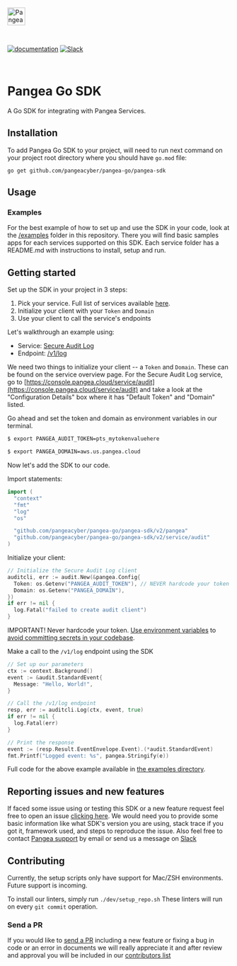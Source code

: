 <p>
  <br />
  <a href="https://pangea.cloud?utm_source=github&utm_medium=node-sdk" target="_blank" rel="noopener noreferrer">
    <img src="https://pangea-marketing.s3.us-west-2.amazonaws.com/pangea-color.svg" alt="Pangea Logo" height="40" />
  </a>
  <br />
</p>

<p>
<br />

[![documentation](https://img.shields.io/badge/documentation-pangea-blue?style=for-the-badge&labelColor=551B76)](https://pangea.cloud/docs/sdk/go/)
[![Slack](https://img.shields.io/badge/Slack-4A154B?style=for-the-badge&logo=slack&logoColor=white)](https://pangea.cloud/join-slack/)

<br />
</p>

# Pangea Go SDK

A Go SDK for integrating with Pangea Services.

## Installation

To add Pangea Go SDK to your project, will need to run next command on your project root directory where you should have `go.mod` file:

```
go get github.com/pangeacyber/pangea-go/pangea-sdk
```

## Usage

### Examples

For the best example of how to set up and use the SDK in your code, look at the [/examples](https://github.com/pangeacyber/pangea-go/tree/main/examples) folder in this repository. There you will find basic samples apps for each services supported on this SDK. Each service folder has a README.md with instructions to install, setup and run.

## Getting started

Set up the SDK in your project in 3 steps:

1. Pick your service. Full list of services available [here](https://pangea.cloud).
1. Initialize your client with your `Token` and `Domain`
1. Use your client to call the service's endpoints

Let's walkthrough an example using:

- Service: [Secure Audit Log](https://pangea.cloud/services/secure-audit-log/)
- Endpoint: [/v1/log](https://pangea.cloud/docs/api/audit#log-an-entry)

We need two things to initialize your client -- a `Token` and `Domain`. These can be found on the service overview page. For the Secure Audit Log service, go to [https://console.pangea.cloud/service/audit](https://console.pangea.cloud/service/audit) and take a look at the "Configuration Details" box where it has "Default Token" and "Domain" listed.

Go ahead and set the token and domain as environment variables in our terminal.

```sh
$ export PANGEA_AUDIT_TOKEN=pts_mytokenvaluehere
```

```sh
$ export PANGEA_DOMAIN=aws.us.pangea.cloud
```

Now let's add the SDK to our code.

Import statements:

```go
import (
  "context"
  "fmt"
  "log"
  "os"

  "github.com/pangeacyber/pangea-go/pangea-sdk/v2/pangea"
  "github.com/pangeacyber/pangea-go/pangea-sdk/v2/service/audit"
)
```

Initialize your client:

```go
// Initialize the Secure Audit Log client
auditcli, err := audit.New(&pangea.Config{
  Token: os.Getenv("PANGEA_AUDIT_TOKEN"), // NEVER hardcode your token here, always use env vars
  Domain: os.Getenv("PANGEA_DOMAIN"),
})
if err != nil {
  log.Fatal("failed to create audit client")
}
```

IMPORTANT! Never hardcode your token. [Use environment variables](https://gobyexample.com/environment-variables) to [avoid committing secrets in your codebase](https://www.thisdot.co/blog/a-guide-to-keeping-secrets-out-of-git-repositories/).

Make a call to the `/v1/log` endpoint using the SDK

```go
// Set up our parameters
ctx := context.Background()
event := &audit.StandardEvent{
  Message: "Hello, World!",
}

// Call the /v1/log endpoint
resp, err := auditcli.Log(ctx, event, true)
if err != nil {
  log.Fatal(err)
}

// Print the response
event := (resp.Result.EventEnvelope.Event).(*audit.StandardEvent)
fmt.Printf("Logged event: %s", pangea.Stringify(e))
```

Full code for the above example available in [the examples directory](https://github.com/pangeacyber/pangea-go/blob/main/examples/audit/log_standard_schema.go).

## Reporting issues and new features

If faced some issue using or testing this SDK or a new feature request feel free to open an issue [clicking here](https://github.com/pangeacyber/pangea-go/issues).
We would need you to provide some basic information like what SDK's version you are using, stack trace if you got it, framework used, and steps to reproduce the issue.
Also feel free to contact [Pangea support](mailto:support@pangea.cloud) by email or send us a message on [Slack](https://pangea.cloud/join-slack/)

## Contributing

Currently, the setup scripts only have support for Mac/ZSH environments.
Future support is incoming.

To install our linters, simply run `./dev/setup_repo.sh`
These linters will run on every `git commit` operation.

### Send a PR

If you would like to [send a PR](https://github.com/pangeacyber/pangea-go/pulls) including a new feature or fixing a bug in code or an error in documents we will really appreciate it and after review and approval you will be included in our [contributors list](https://github.com/pangeacyber/pangea-go/blob/main/pangea-sdk/v2/CONTRIBUTING.md)
